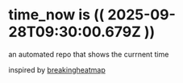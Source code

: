 # time_now is (( 2025-09-28T09:30:00.679Z ))

an automated repo that shows the currnent time

inspired by [breakingheatmap](https://github.com/breakingheatmap/breakingheatmap)